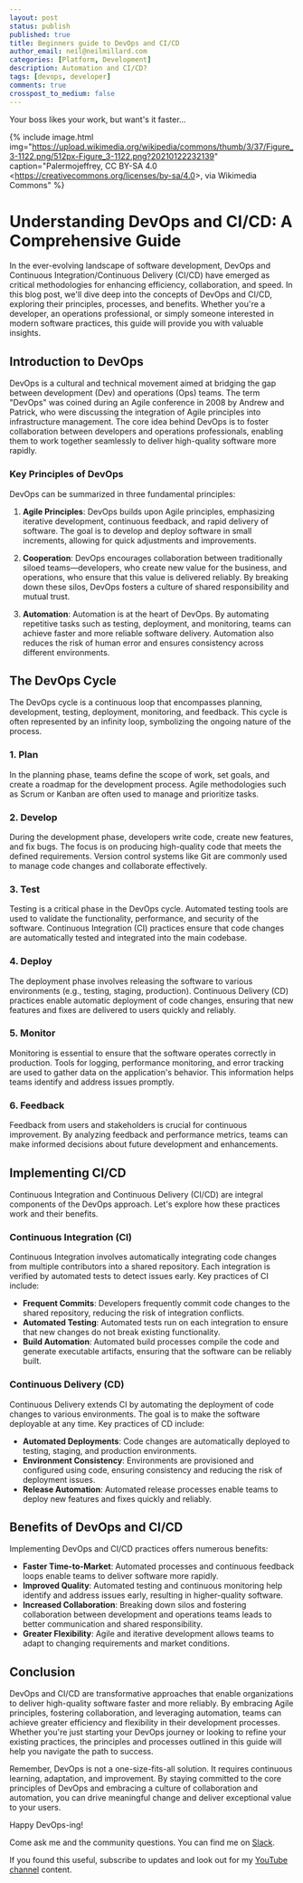 ```yaml
---
layout: post
status: publish
published: true
title: Beginners guide to DevOps and CI/CD
author_email: neil@neilmillard.com
categories: [Platform, Development]
description: Automation and CI/CD?
tags: [devops, developer]
comments: true
crosspost_to_medium: false
---
```

Your boss likes your work, but want's it faster...

{% include image.html
img="https://upload.wikimedia.org/wikipedia/commons/thumb/3/37/Figure_3-1122.png/512px-Figure_3-1122.png?20210122232139"
caption="Palermojeffrey, CC BY-SA 4.0 &lt;https://creativecommons.org/licenses/by-sa/4.0&gt;, via Wikimedia Commons" %}

# Understanding DevOps and CI/CD: A Comprehensive Guide

In the ever-evolving landscape of software development, DevOps and Continuous Integration/Continuous Delivery (CI/CD) have emerged as critical methodologies for enhancing efficiency, collaboration, and speed. In this blog post, we'll dive deep into the concepts of DevOps and CI/CD, exploring their principles, processes, and benefits. Whether you're a developer, an operations professional, or simply someone interested in modern software practices, this guide will provide you with valuable insights.

## Introduction to DevOps

DevOps is a cultural and technical movement aimed at bridging the gap between development (Dev) and operations (Ops) teams. The term "DevOps" was coined during an Agile conference in 2008 by Andrew and Patrick, who were discussing the integration of Agile principles into infrastructure management. The core idea behind DevOps is to foster collaboration between developers and operations professionals, enabling them to work together seamlessly to deliver high-quality software more rapidly.

### Key Principles of DevOps

DevOps can be summarized in three fundamental principles:

1. **Agile Principles**: DevOps builds upon Agile principles, emphasizing iterative development, continuous feedback, and rapid delivery of software. The goal is to develop and deploy software in small increments, allowing for quick adjustments and improvements.

2. **Cooperation**: DevOps encourages collaboration between traditionally siloed teams—developers, who create new value for the business, and operations, who ensure that this value is delivered reliably. By breaking down these silos, DevOps fosters a culture of shared responsibility and mutual trust.

3. **Automation**: Automation is at the heart of DevOps. By automating repetitive tasks such as testing, deployment, and monitoring, teams can achieve faster and more reliable software delivery. Automation also reduces the risk of human error and ensures consistency across different environments.

## The DevOps Cycle

The DevOps cycle is a continuous loop that encompasses planning, development, testing, deployment, monitoring, and feedback. This cycle is often represented by an infinity loop, symbolizing the ongoing nature of the process.

### 1. Plan

In the planning phase, teams define the scope of work, set goals, and create a roadmap for the development process. Agile methodologies such as Scrum or Kanban are often used to manage and prioritize tasks.

### 2. Develop

During the development phase, developers write code, create new features, and fix bugs. The focus is on producing high-quality code that meets the defined requirements. Version control systems like Git are commonly used to manage code changes and collaborate effectively.

### 3. Test

Testing is a critical phase in the DevOps cycle. Automated testing tools are used to validate the functionality, performance, and security of the software. Continuous Integration (CI) practices ensure that code changes are automatically tested and integrated into the main codebase.

### 4. Deploy

The deployment phase involves releasing the software to various environments (e.g., testing, staging, production). Continuous Delivery (CD) practices enable automatic deployment of code changes, ensuring that new features and fixes are delivered to users quickly and reliably.

### 5. Monitor

Monitoring is essential to ensure that the software operates correctly in production. Tools for logging, performance monitoring, and error tracking are used to gather data on the application's behavior. This information helps teams identify and address issues promptly.

### 6. Feedback

Feedback from users and stakeholders is crucial for continuous improvement. By analyzing feedback and performance metrics, teams can make informed decisions about future development and enhancements.

## Implementing CI/CD

Continuous Integration and Continuous Delivery (CI/CD) are integral components of the DevOps approach. Let's explore how these practices work and their benefits.

### Continuous Integration (CI)

Continuous Integration involves automatically integrating code changes from multiple contributors into a shared repository. Each integration is verified by automated tests to detect issues early. Key practices of CI include:

- **Frequent Commits**: Developers frequently commit code changes to the shared repository, reducing the risk of integration conflicts.
- **Automated Testing**: Automated tests run on each integration to ensure that new changes do not break existing functionality.
- **Build Automation**: Automated build processes compile the code and generate executable artifacts, ensuring that the software can be reliably built.

### Continuous Delivery (CD)

Continuous Delivery extends CI by automating the deployment of code changes to various environments. The goal is to make the software deployable at any time. Key practices of CD include:

- **Automated Deployments**: Code changes are automatically deployed to testing, staging, and production environments.
- **Environment Consistency**: Environments are provisioned and configured using code, ensuring consistency and reducing the risk of deployment issues.
- **Release Automation**: Automated release processes enable teams to deploy new features and fixes quickly and reliably.

## Benefits of DevOps and CI/CD

Implementing DevOps and CI/CD practices offers numerous benefits:

- **Faster Time-to-Market**: Automated processes and continuous feedback loops enable teams to deliver software more rapidly.
- **Improved Quality**: Automated testing and continuous monitoring help identify and address issues early, resulting in higher-quality software.
- **Increased Collaboration**: Breaking down silos and fostering collaboration between development and operations teams leads to better communication and shared responsibility.
- **Greater Flexibility**: Agile and iterative development allows teams to adapt to changing requirements and market conditions.

## Conclusion

DevOps and CI/CD are transformative approaches that enable organizations to deliver high-quality software faster and more reliably. By embracing Agile principles, fostering collaboration, and leveraging automation, teams can achieve greater efficiency and flexibility in their development processes. Whether you're just starting your DevOps journey or looking to refine your existing practices, the principles and processes outlined in this guide will help you navigate the path to success.

Remember, DevOps is not a one-size-fits-all solution. It requires continuous learning, adaptation, and improvement. By staying committed to the core principles of DevOps and embracing a culture of collaboration and automation, you can drive meaningful change and deliver exceptional value to your users.

Happy DevOps-ing!

Come ask me and the community questions. You can find me on [Slack]({{site.data.slack.invite}}).


If you found this useful, subscribe to updates and look out
for my [YouTube channel]({{site.data.youtube.channel}}) content.

